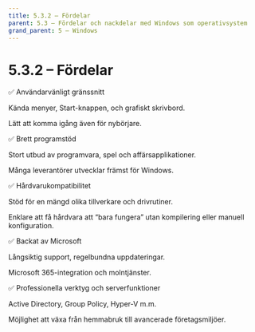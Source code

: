 ```yaml
---
title: 5.3.2 – Fördelar
parent: 5.3 – Fördelar och nackdelar med Windows som operativsystem
grand_parent: 5 – Windows
---
```

# 5.3.2 – Fördelar

✅ Användarvänligt gränssnitt

Kända menyer, Start-knappen, och grafiskt skrivbord.

Lätt att komma igång även för nybörjare.

✅ Brett programstöd

Stort utbud av programvara, spel och affärsapplikationer.

Många leverantörer utvecklar främst för Windows.

✅ Hårdvarukompatibilitet

Stöd för en mängd olika tillverkare och drivrutiner.

Enklare att få hårdvara att “bara fungera” utan kompilering eller manuell konfiguration.

✅ Backat av Microsoft

Långsiktig support, regelbundna uppdateringar.

Microsoft 365-integration och molntjänster.

✅ Professionella verktyg och serverfunktioner

Active Directory, Group Policy, Hyper-V m.m.

Möjlighet att växa från hemmabruk till avancerade företagsmiljöer.

